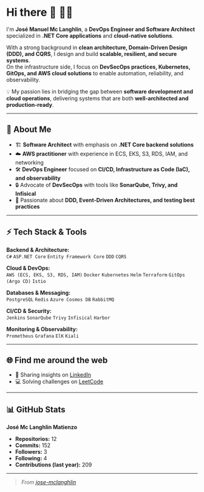 # Hi there 👋 🧑‍💻

I'm **José Manuel Mc Langhlin**, a **DevOps Engineer and Software Architect** specialized in **.NET Core applications** and **cloud-native solutions**.  

With a strong background in **clean architecture, Domain-Driven Design (DDD), and CQRS**, I design and build **scalable, resilient, and secure systems**.  
On the infrastructure side, I focus on **DevSecOps practices, Kubernetes, GitOps, and AWS cloud solutions** to enable automation, reliability, and observability.  

💡 My passion lies in bridging the gap between **software development and cloud operations**, delivering systems that are both **well-architected and production-ready**.  

---

## 🚀 About Me

- 🏗️ **Software Architect** with emphasis on **.NET Core backend solutions**  
- ☁️ **AWS practitioner** with experience in ECS, EKS, S3, RDS, IAM, and networking  
- 🛠️ **DevOps Engineer** focused on **CI/CD, Infrastructure as Code (IaC), and observability**  
- 🔒 Advocate of **DevSecOps** with tools like **SonarQube, Trivy, and Infisical**  
- 🧩 Passionate about **DDD, Event-Driven Architectures, and testing best practices**  

---

## ⚡ Tech Stack & Tools

**Backend & Architecture:**  
`C#` `ASP.NET Core` `Entity Framework Core` `DDD` `CQRS`  

**Cloud & DevOps:**  
`AWS (ECS, EKS, S3, RDS, IAM)` `Docker` `Kubernetes` `Helm` `Terraform` `GitOps (Argo CD)` `Istio`  

**Databases & Messaging:**  
`PostgreSQL` `Redis` `Azure Cosmos DB` `RabbitMQ`

**CI/CD & Security:**  
`Jenkins` `SonarQube` `Trivy` `Infisical` `Harbor`  

**Monitoring & Observability:**  
`Prometheus` `Grafana`  `ElK` `Kiali`

---

## 🌐 Find me around the web

- 💼 Sharing insights on [LinkedIn](https://www.linkedin.com/in/jose-mclanghlin/)  
- 💻 Solving challenges on [LeetCode](https://leetcode.com/u/mclanghlin/)

---

## 📊 GitHub Stats

**José Mc Langhlin Matienzo**

- **Repositorios:** 12
- **Commits:** 152
- **Followers:** 3
- **Following:** 4
- **Contributions (last year):** 209

---

> _From [jose-mclanghlin](https://github.com/jose-mclanghlin)_
